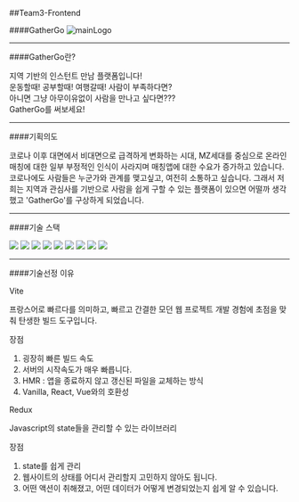 ##Team3-Frontend

####GatherGo
![mainLogo](https://user-images.githubusercontent.com/35682200/220014369-2596073c-6992-41e1-a26c-b8f48776d5ce.png)

***
####GatherGo란?

지역 기반의 인스턴트 만남 플랫폼입니다!  
운동할때! 공부할때! 여행갈때! 사람이 부족하다면?  
아니면 그냥 아무이유없이 사람을 만나고 싶다면???  
GatherGo를 써보세요!  

***
####기획의도

코로나 이후 대면에서 비대면으로 급격하게 변화하는 시대, MZ세대를 중심으로 온라인 매칭에 대한 일부 부정적인 인식이 사라지며 매칭앱에 대한 수요가 증가하고 있습니다. 코로나에도 사람들은 누군가와 관계를 맺고싶고, 여전히 소통하고 싶습니다.
그래서 저희는 지역과 관심사를 기반으로 사람을 쉽게 구할 수 있는 플랫폼이 있으면 어떨까 생각했고 'GatherGo'를 구상하게 되었습니다.

***
####기술 스택

<img src="https://img.shields.io/badge/HTML5-E34F26?style=for-the-badge&logo=HTML5&logoColor=white">
<img src="https://img.shields.io/badge/CSS-1572B6?style=for-the-badge&logo=CSS3&logoColor=white">
<img src="https://img.shields.io/badge/TypeScript-3178C6?style=for-the-badge&logo=TypeScript&logoColor=white">  

<img src="https://img.shields.io/badge/Vite-646CFF?style=for-the-badge&logo=Vite&logoColor=white">
<img src="https://img.shields.io/badge/Redux-764ABC?style=for-the-badge&logo=Redux&logoColor=white">
<img src="https://img.shields.io/badge/ESLint-4B32C3?style=for-the-badge&logo=ESLint&logoColor=white">
<img src="https://img.shields.io/badge/Prettier-F7B93E?style=for-the-badge&logo=Prettier&logoColor=white">
<img src="https://img.shields.io/badge/Node.js-339933?style=for-the-badge&logo=Node.js&logoColor=white">
<img src="https://img.shields.io/badge/Bootstrap-7952B3?style=for-the-badge&logo=Bootstrap&logoColor=white">

***
####기술선정 이유

Vite

프랑스어로 빠르다를 의미하고, 빠르고 간결한 모던 웹 프로젝트 개발 경험에 초점을 맞춰 탄생한 빌드 도구입니다.

장점
1. 굉장히 빠른 빌드 속도
2. 서버의 시작속도가 매우 빠릅니다.
3. HMR : 앱을 종료하지 않고 갱신된 파일을 교체하는 방식
3. Vanilla, React, Vue와의 호환성

Redux

Javascript의 state들을 관리할 수 있는 라이브러리

장점
1. state를 쉽게 관리
2. 웹사이트의 상태를 어디서 관리할지 고민하지 않아도 됩니다.
3. 어떤 액션이 취해졌고, 어떤 데이터가 어떻게 변경되었는지 쉽게 알 수 있습니다.


